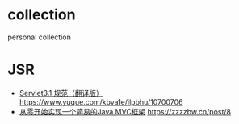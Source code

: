 # collection
personal collection

# JSR

- [Servlet3.1 规范（翻译版）](https://www.yuque.com/kbva1e/ilpbhu/10700706)https://www.yuque.com/kbva1e/ilpbhu/10700706
- [从零开始实现一个简易的Java MVC框架](https://zzzzbw.cn/post/8) https://zzzzbw.cn/post/8